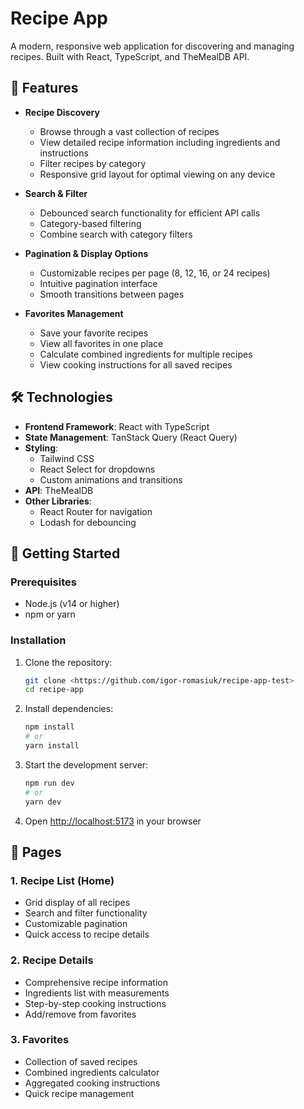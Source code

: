 # Recipe App

A modern, responsive web application for discovering and managing recipes. Built with React, TypeScript, and TheMealDB API.

## 🌟 Features

- **Recipe Discovery**
  - Browse through a vast collection of recipes
  - View detailed recipe information including ingredients and instructions
  - Filter recipes by category
  - Responsive grid layout for optimal viewing on any device

- **Search & Filter**
  - Debounced search functionality for efficient API calls
  - Category-based filtering
  - Combine search with category filters

- **Pagination & Display Options**
  - Customizable recipes per page (8, 12, 16, or 24 recipes)
  - Intuitive pagination interface
  - Smooth transitions between pages

- **Favorites Management**
  - Save your favorite recipes
  - View all favorites in one place
  - Calculate combined ingredients for multiple recipes
  - View cooking instructions for all saved recipes

## 🛠️ Technologies

- **Frontend Framework**: React with TypeScript
- **State Management**: TanStack Query (React Query)
- **Styling**: 
  - Tailwind CSS
  - React Select for dropdowns
  - Custom animations and transitions
- **API**: TheMealDB
- **Other Libraries**:
  - React Router for navigation
  - Lodash for debouncing

## 🚀 Getting Started

### Prerequisites

- Node.js (v14 or higher)
- npm or yarn

### Installation

1. Clone the repository:
   ```bash
   git clone <https://github.com/igor-romasiuk/recipe-app-test>
   cd recipe-app
   ```

2. Install dependencies:
   ```bash
   npm install
   # or
   yarn install
   ```

3. Start the development server:
   ```bash
   npm run dev
   # or
   yarn dev
   ```

4. Open [http://localhost:5173](http://localhost:5173) in your browser

## 📱 Pages

### 1. Recipe List (Home)
- Grid display of all recipes
- Search and filter functionality
- Customizable pagination
- Quick access to recipe details

### 2. Recipe Details
- Comprehensive recipe information
- Ingredients list with measurements
- Step-by-step cooking instructions
- Add/remove from favorites

### 3. Favorites
- Collection of saved recipes
- Combined ingredients calculator
- Aggregated cooking instructions
- Quick recipe management
